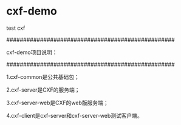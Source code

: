 # cxf-demo
test cxf 

##################################################

cxf-demo项目说明：

##################################################

1.cxf-common是公共基础包；

2.cxf-server是CXF的服务端；

3.cxf-server-web是CXF的web版服务端；

4.cxf-client是cxf-server和cxf-server-web测试客户端。
